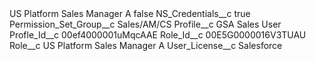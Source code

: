 <?xml version="1.0" encoding="UTF-8"?>
<CustomMetadata xmlns="http://soap.sforce.com/2006/04/metadata" xmlns:xsi="http://www.w3.org/2001/XMLSchema-instance" xmlns:xsd="http://www.w3.org/2001/XMLSchema">
    <label>US Platform Sales Manager A</label>
    <protected>false</protected>
    <values>
        <field>NS_Credentials__c</field>
        <value xsi:type="xsd:boolean">true</value>
    </values>
    <values>
        <field>Permission_Set_Group__c</field>
        <value xsi:type="xsd:string">Sales/AM/CS</value>
    </values>
    <values>
        <field>Profile__c</field>
        <value xsi:type="xsd:string">GSA Sales User</value>
    </values>
    <values>
        <field>Profle_Id__c</field>
        <value xsi:type="xsd:string">00ef4000001uMqcAAE</value>
    </values>
    <values>
        <field>Role_Id__c</field>
        <value xsi:type="xsd:string">00E5G0000016V3TUAU</value>
    </values>
    <values>
        <field>Role__c</field>
        <value xsi:type="xsd:string">US Platform Sales Manager A</value>
    </values>
    <values>
        <field>User_License__c</field>
        <value xsi:type="xsd:string">Salesforce</value>
    </values>
</CustomMetadata>
